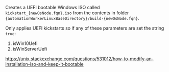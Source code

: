 Creates a UEFI bootable Windows ISO called `kickstart_{newOsNode.fqn}.iso` from the contents in folder `{automationWorkerLinuxBaseDirectory}/build-{newOsNode.fqn}`.

Only applies UEFI kickstarts so if any of these parameters are set the string `true`:

1. isWin10Uefi
2. isWinServerUefi

https://unix.stackexchange.com/questions/531012/how-to-modify-an-installation-iso-and-keep-it-bootable